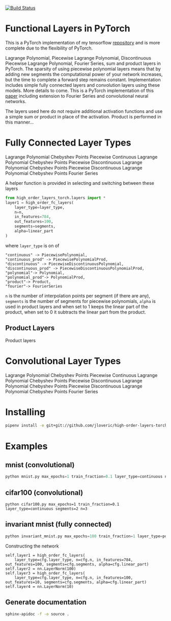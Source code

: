 [![Build Status](https://travis-ci.org/jloveric/high-order-layers-torch.svg?branch=master)](https://travis-ci.org/jloveric/high-order-layers-torch)

# Functional Layers in PyTorch
This is a PyTorch implementation of my tensorflow [repository](https://github.com/jloveric/high-order-layers) and is more complete due to the flexibility of PyTorch.

Lagrange Polynomial, Piecewise Lagrange Polynomial, Discontinuous Piecewise Lagrange Polynomial, Fourier Series, sum and product layers in PyTorch.  The sparsity of using piecewise polynomial layers means that by adding new segments the computational power of your network increases, but the time to complete a forward step remains constant.  Implementation includes simple fully connected layers and convolution layers using these models.  More details to come.  This is a PyTorch implementation of this [paper](https://www.researchgate.net/publication/276923198_Discontinuous_Piecewise_Polynomial_Neural_Networks) including extension to Fourier Series and convolutional neural networks.

The layers used here do not require additional activation functions and use a simple sum or product in place of the activation.  Product is performed in this manner...

# Fully Connected Layer Types
Lagrange Polynomial Chebyshev Points
Piecewise Continuous Lagrange Polynomial Chebyshev Points
Piecewise Discontinuous Lagrange Polynomial Chebyshev Points
Piecewise Discontinuous Lagrange Polynomial Chebyshev Points
Fourier Series

A helper function is provided in selecting and switching between these layers
```python
from high_order_layers_torch.layers import *
layer1 = high_order_fc_layers(
    layer_type=layer_type,
    n=n, 
    in_features=784,
    out_features=100,
    segments=segments,
    alpha=linear_part
)
```
where `layer_type` is on of 
```
"continuous" -> PiecewisePolynomial,
"continuous_prod" -> PiecewisePolynomialProd,
"discontinuous" -> PiecewiseDiscontinuousPolynomial,
"discontinuous_prod" -> PiecewiseDiscontinuousPolynomialProd,
"polynomial"-> Polynomial,
"polynomial_prod"-> PolynomialProd,
"product"-> Product,
"fourier"-> FourierSeries
```
`n` is the number of interpolation points per segment (if there are any), `segments` is the number of segments for piecewise polynomials, `alpha` is used in product layers and when set to 1 keeps the linear part of the product, when set to 0 it subtracts the linear part from the product.
## Product Layers
Product layers 

# Convolutional Layer Types
Lagrange Polynomial Chebyshev Points
Piecewise Continuous Lagrange Polynomial Chebyshev Points
Piecewise Discontinuous Lagrange Polynomial Chebyshev Points
Piecewise Discontinuous Lagrange Polynomial Chebyshev Points
Fourier Series

# Installing
```bash
pipenv install -e git+git://github.com/jloveric/high-order-layers-torch@master#egg=high_order_layers_torch
```
# Examples

## mnist (convolutional)
```python
python mnist.py max_epochs=1 train_fraction=0.1 layer_type=continuous n=4 segments=2
```
## cifar100 (convolutional)
```
python cifar100.py max_epochs=1 train_fraction=0.1 layer_type=continuous segments=2 n=3
```
## invariant mnist (fully connected)
```python
python invariant_mnist.py max_epochs=100 train_fraction=1 layer_type=polynomial n=5
```
Constructing the network
```
self.layer1 = high_order_fc_layers(
    layer_type=cfg.layer_type, n=cfg.n, in_features=784, out_features=100, segments=cfg.segments, alpha=cfg.linear_part)
self.layer2 = nn.LayerNorm(100)
self.layer3 = high_order_fc_layers(
    layer_type=cfg.layer_type, n=cfg.n, in_features=100, out_features=10, segments=cfg.segments, alpha=cfg.linear_part)
self.layer4 = nn.LayerNorm(10)
```
## Generate documentation
```bash
sphinx-apidoc -f -o source .
```
